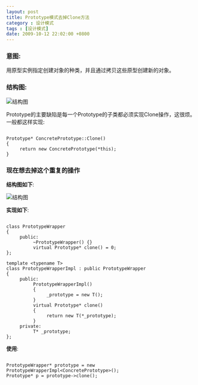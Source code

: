 ```yaml
---
layout: post
title: Prototype模式去掉Clone方法
category : 设计模式
tags : [设计模式]
date: 2009-10-12 22:02:00 +0800
---
```


### 意图:

用原型实例指定创建对象的种类，并且通过拷贝这些原型创建新的对象。
 
### 结构图:

![结构图](/images/2009-10-12-1.jpg)
                             
Prototype的主要缺陷是每一个Prototype的子类都必须实现Clone操作，这很烦。
一般都这样实现:

```
 
Prototype* ConcretePrototype::Clone()
{
     return new ConcretePrototype(*this);
}

```
 
### 现在想去掉这个重复的操作

**结构图如下**:

![结构图](/images/2009-10-12-2.jpg)

**实现如下**:
 
```

class PrototypeWrapper
{
     public:
          ~PrototypeWrapper() {}
          virtual Prototype* clone() = 0;
};
 
template <typename T>
class PrototypeWrapperImpl : public PrototypeWrapper
{
     public:
          PrototypeWrapperImpl()
          {
               _prototype = new T();
          }
          virtual Prototype* clone()
          {
               return new T(*_prototype);
          }
     private: 
          T* _prototype;
};

```
 
**使用**:
 
```

PrototypeWrapper* prototype = new PrototypeWrapperImpl<ConcretePrototype>();
Prototype* p = prototype->clone();

```
